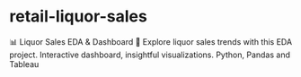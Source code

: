 # retail-liquor-sales
📊 Liquor Sales EDA &amp; Dashboard 🍹  Explore liquor sales trends with this EDA project. Interactive dashboard, insightful visualizations. Python, Pandas and Tableau
